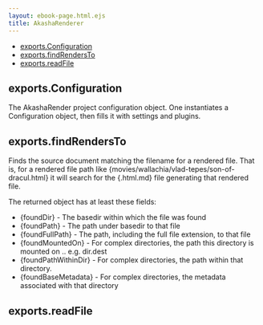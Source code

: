 ```yaml
---
layout: ebook-page.html.ejs
title: AkashaRenderer
---
```

  - [exports.Configuration](#exportsconfiguration)
  - [exports.findRendersTo](#exportsfindrendersto)
  - [exports.readFile](#exportsreadfile)

## exports.Configuration

  The AkashaRender project configuration object.  One instantiates a Configuration
  object, then fills it with settings and plugins.

## exports.findRendersTo

  Finds the source document matching the filename for a rendered file.  That is, for
  a rendered file path like {movies/wallachia/vlad-tepes/son-of-dracul.html} it will search
  for the {.html.md} file generating that rendered file.

  The returned object has at least these fields:

  * {foundDir} - The basedir within which the file was found
  * {foundPath} - The path under basedir to that file
  * {foundFullPath} - The path, including the full file extension, to that file
  * {foundMountedOn} - For complex directories, the path  this directory is mounted on .. e.g. dir.dest
  * {foundPathWithinDir} - For complex directories, the path within that directory.
  * {foundBaseMetadata} - For complex directories, the metadata associated with that directory

## exports.readFile
